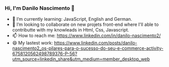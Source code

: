 ### Hi, I'm Danilo Nascimento 👋

- 🌱 I’m currently learning: JavaScript, English and German.
- 👯 I’m looking to collaborate on new projets front-end where I'll able to contributte with my knowleads in Html, Css, Javascript.
- 📫 How to reach me: https://www.linkedin.com/in/danilo-nascimento2/
- 😄 My lastest work: https://www.linkedin.com/posts/danilo-nascimento2_os-pilares-para-o-sucesso-do-seu-e-commerce-activity-6758120562498789376-P-56?utm_source=linkedin_share&utm_medium=member_desktop_web

